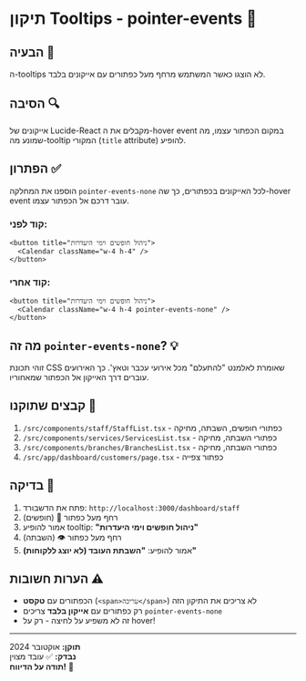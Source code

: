 # תיקון Tooltips - pointer-events 🔧

## הבעיה 🐛
ה-tooltips לא הוצגו כאשר המשתמש מרחף מעל כפתורים עם אייקונים בלבד.

## הסיבה 🔍
אייקונים של Lucide-React מקבלים את ה-hover event במקום הכפתור עצמו, מה שמונע מה-tooltip המקורי (`title` attribute) להופיע.

## הפתרון ✅
הוספנו את המחלקה `pointer-events-none` לכל האייקונים בכפתורים, כך שה-hover event עובר דרכם אל הכפתור עצמו.

### קוד לפני:
```tsx
<button title="ניהול חופשים וימי היעדרות">
  <Calendar className="w-4 h-4" />
</button>
```

### קוד אחרי:
```tsx
<button title="ניהול חופשים וימי היעדרות">
  <Calendar className="w-4 h-4 pointer-events-none" />
</button>
```

## מה זה `pointer-events-none`? 💡
זוהי תכונת CSS שאומרת לאלמנט "להתעלם" מכל אירועי עכבר וטאץ'. כך האירועים עוברים דרך האייקון אל הכפתור שמאחוריו.

## קבצים שתוקנו 📂
1. `/src/components/staff/StaffList.tsx` - כפתורי חופשים, השבתה, מחיקה
2. `/src/components/services/ServicesList.tsx` - כפתורי השבתה, מחיקה
3. `/src/components/branches/BranchesList.tsx` - כפתורי השבתה, מחיקה
4. `/src/app/dashboard/customers/page.tsx` - כפתור צפייה

## בדיקה 🧪
1. פתח את הדשבורד: `http://localhost:3000/dashboard/staff`
2. רחף מעל כפתור 📅 (חופשים)
3. אמור להופיע tooltip: **"ניהול חופשים וימי היעדרות"**
4. רחף מעל כפתור 👁️ (השבתה)
5. אמור להופיע: **"השבתת העובד (לא יוצג ללקוחות)"**

## הערות חשובות ⚠️
- הכפתורים עם **טקסט** (`<span>עריכה</span>`) לא צריכים את התיקון הזה
- רק כפתורים עם **אייקון בלבד** צריכים `pointer-events-none`
- זה לא משפיע על לחיצה - רק על hover!

---

**תוקן:** אוקטובר 2024  
**נבדק:** ✅ עובד מצוין  
**תודה על הדיווח!** 🙏

